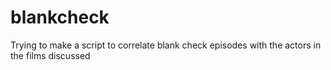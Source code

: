 # blankcheck
Trying to make a script to correlate blank check episodes with the actors in the films discussed
